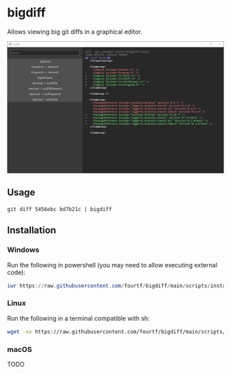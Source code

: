# bigdiff

Allows viewing big git diffs in a graphical editor.

![Screenshot](docs/screenshot.png)


## Usage

```
git diff 5456ebc bd7b21c | bigdiff
```

## Installation

### Windows

Run the following in powershell (you may need to allow executing external code):

```powershell
iwr https://raw.githubusercontent.com/fourtf/bigdiff/main/scripts/install-win-x64.ps1 | iex
```
### Linux

Run the following in a terminal compatible with sh:

```sh
wget -nv https://raw.githubusercontent.com/fourtf/bigdiff/main/scripts/install-linux-x64.sh -O install-bigdiff.sh && sh install-bigdiff.sh; rm install-bigdiff.sh
```

### macOS

TODO
